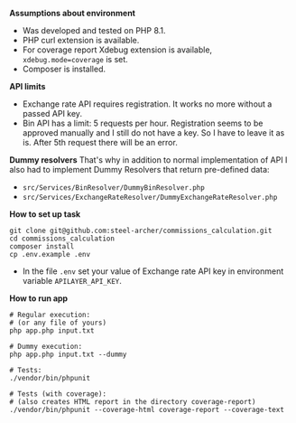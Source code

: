 **Assumptions about environment**
* Was developed and tested on PHP 8.1.
* PHP curl extension is available.
* For coverage report Xdebug extension is available, `xdebug.mode=coverage` is set.
* Composer is installed.

**API limits**
* Exchange rate API requires registration. It works no more without a passed API key.
* Bin API has a limit: 5 requests per hour. Registration seems to be approved manually and I still do not have a key. So I have to leave it as is. After 5th request there will be an error.

**Dummy resolvers**
That's why in addition to normal implementation of API I also had to implement Dummy Resolvers that return pre-defined data:
* `src/Services/BinResolver/DummyBinResolver.php`
* `src/Services/ExchangeRateResolver/DummyExchangeRateResolver.php`

**How to set up task**
```
git clone git@github.com:steel-archer/commissions_calculation.git
cd commissions_calculation
composer install
cp .env.example .env
```
* In the file `.env` set your value of Exchange rate API key in environment variable `APILAYER_API_KEY`.

**How to run app**
```
# Regular execution:
# (or any file of yours)
php app.php input.txt

# Dummy execution:
php app.php input.txt --dummy

# Tests:
./vendor/bin/phpunit

# Tests (with coverage):
# (also creates HTML report in the directory coverage-report)
./vendor/bin/phpunit --coverage-html coverage-report --coverage-text
```